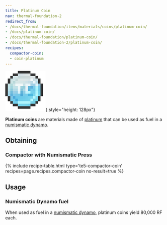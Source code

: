 ```yaml
---
title: Platinum Coin
nav: thermal-foundation-2
redirect_from:
- /docs/thermal-foundation/items/materials/coins/platinum-coin/
- /docs/platinum-coin/
- /docs/thermal-foundation/platinum-coin/
- /docs/thermal-foundation-2/platinum-coin/
recipes:
  compactor-coin:
  - coin-platinum
---
```


![Platinum coin](/assets/images/thermal-foundation-2/coin-platinum.png){:style="height: 128px"}


**Platinum coins** are materials made of [platinum](/docs/1.12/thermal-foundation-2/platinum-ingot/) that
can be used as fuel in a [numismatic dynamo](/docs/1.12/thermal-expansion-5/numismatic-dynamo/).


Obtaining
---------

### Compactor with Numismatic Press
{% include recipe-table.html type='te5-compactor-coin' recipes=page.recipes.compactor-coin no-result=true %}


Usage
-----

### Numismatic Dynamo fuel
When used as fuel in a [numismatic dynamo](/docs/1.12/thermal-expansion-5/numismatic-dynamo/), platinum
coins yield 80,000 RF each.
